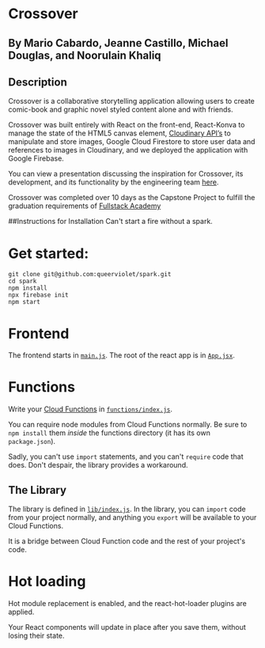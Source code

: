 
# Crossover
## By Mario Cabardo, Jeanne Castillo, Michael Douglas, and Noorulain Khaliq

## Description
Crossover is a collaborative storytelling application allowing users to create comic-book and graphic novel styled content alone and with friends.

Crossover was built entirely with React on the front-end, React-Konva to manage the state of the HTML5 canvas element, [Cloudinary API’s](https://cloudinary.com/documentation/solution_overview) to manipulate and store images, Google Cloud Firestore to store user data and references to images in Cloudinary, and we deployed the application with Google Firebase.

You can view a presentation discussing the inspiration for Crossover, its development, and its functionality by the engineering team [here](https://goo.gl/yBrzhx).

Crossover was completed over 10 days as the Capstone Project to fulfill the graduation requirements of [Fullstack Academy](https://www.fullstackacademy.com/)



##Instructions for Installation
Can't start a fire without a spark.

# Get started:

```
git clone git@github.com:queerviolet/spark.git
cd spark
npm install
npx firebase init
npm start
```

# Frontend

The frontend starts in [`main.js`](./main.js). The root of the react app
is in [`App.jsx`](./App.jsx).

# Functions

Write your [Cloud Functions](https://firebase.google.com/docs/functions/) in
[`functions/index.js`](./functions/index.js).

You can require node modules from Cloud Functions normally. Be sure to `npm install` them
*inside* the functions directory (it has its own `package.json`).

Sadly, you can't use `import` statements, and you can't `require` code that does.
Don't despair, the library provides a workaround.

## The Library

The library is defined in [`lib/index.js`](lib/index.js). In the library, you
can `import` code from your project normally, and anything you `export` will be
available to your Cloud Functions.

It is a bridge between Cloud Function code and the rest of your
project's code.

# Hot loading

Hot module replacement is enabled, and the react-hot-loader plugins are applied.

Your React components will update in place after you save them, without losing
their state.